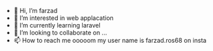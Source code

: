 - 👋 Hi, I’m farzad
- 👀 I’m interested in web applacation
- 🌱 I’m currently learning laravel
- 💞️ I’m looking to collaborate on ...
- 📫 How to reach me ooooom my user name is farzad.ros68 on insta 

<!---
stormyboy68/stormyboy68 is a ✨ special ✨ repository because its `README.md` (this file) appears on your GitHub profile.
You can click the Preview link to take a look at your changes.
--->
